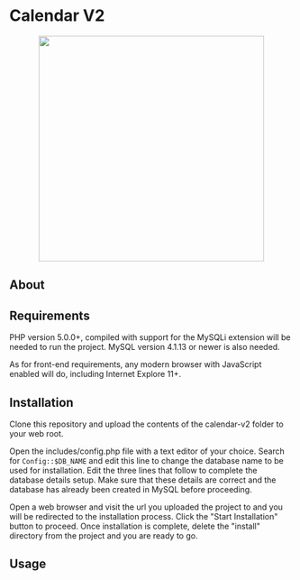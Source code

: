 # Calendar V2

<p align="center"><img src="../media/screenshot.png?raw=true" width="400" /></p>

## About

## Requirements

PHP version 5.0.0+, compiled with support for the MySQLi extension will be
needed to run the project. MySQL version 4.1.13 or newer is also needed.

As for front-end requirements, any modern browser with JavaScript enabled
will do, including Internet Explore 11+.

## Installation

Clone this repository and upload the contents of the calendar-v2 folder to your
web root.

Open the includes/config.php file with a text editor of your choice. Search for
`Config::$DB_NAME` and edit this line to change the database name to be used
for installation. Edit the three lines that follow to complete the
database details setup. Make sure that these details are correct and the
database has already been created in MySQL before proceeding.

Open a web browser and visit the url you uploaded the project to and you will
be redirected to the installation process. Click the "Start Installation" button
to proceed. Once installation is complete, delete the "install" directory from
the project and you are ready to go.

## Usage
